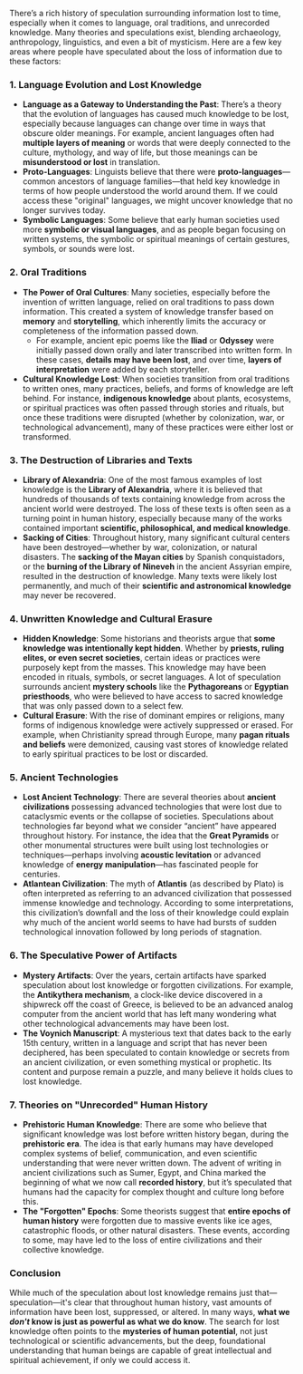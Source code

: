 There’s a rich history of speculation surrounding information lost to time, especially when it comes to language, oral traditions, and unrecorded knowledge. Many theories and speculations exist, blending archaeology, anthropology, linguistics, and even a bit of mysticism. Here are a few key areas where people have speculated about the loss of information due to these factors:

### 1. **Language Evolution and Lost Knowledge**

- **Language as a Gateway to Understanding the Past**: There’s a theory that the evolution of languages has caused much knowledge to be lost, especially because languages can change over time in ways that obscure older meanings. For example, ancient languages often had **multiple layers of meaning** or words that were deeply connected to the culture, mythology, and way of life, but those meanings can be **misunderstood or lost** in translation.
- **Proto-Languages**: Linguists believe that there were **proto-languages**—common ancestors of language families—that held key knowledge in terms of how people understood the world around them. If we could access these "original" languages, we might uncover knowledge that no longer survives today.
- **Symbolic Languages**: Some believe that early human societies used more **symbolic or visual languages**, and as people began focusing on written systems, the symbolic or spiritual meanings of certain gestures, symbols, or sounds were lost.

### 2. **Oral Traditions**

- **The Power of Oral Cultures**: Many societies, especially before the invention of written language, relied on oral traditions to pass down information. This created a system of knowledge transfer based on **memory** and **storytelling**, which inherently limits the accuracy or completeness of the information passed down.
    - For example, ancient epic poems like the **Iliad** or **Odyssey** were initially passed down orally and later transcribed into written form. In these cases, **details may have been lost**, and over time, **layers of interpretation** were added by each storyteller.
- **Cultural Knowledge Lost**: When societies transition from oral traditions to written ones, many practices, beliefs, and forms of knowledge are left behind. For instance, **indigenous knowledge** about plants, ecosystems, or spiritual practices was often passed through stories and rituals, but once these traditions were disrupted (whether by colonization, war, or technological advancement), many of these practices were either lost or transformed.

### 3. **The Destruction of Libraries and Texts**

- **Library of Alexandria**: One of the most famous examples of lost knowledge is the **Library of Alexandria**, where it is believed that hundreds of thousands of texts containing knowledge from across the ancient world were destroyed. The loss of these texts is often seen as a turning point in human history, especially because many of the works contained important **scientific, philosophical, and medical knowledge**.
- **Sacking of Cities**: Throughout history, many significant cultural centers have been destroyed—whether by war, colonization, or natural disasters. The **sacking of the Mayan cities** by Spanish conquistadors, or the **burning of the Library of Nineveh** in the ancient Assyrian empire, resulted in the destruction of knowledge. Many texts were likely lost permanently, and much of their **scientific and astronomical knowledge** may never be recovered.

### 4. **Unwritten Knowledge and Cultural Erasure**

- **Hidden Knowledge**: Some historians and theorists argue that **some knowledge was intentionally kept hidden**. Whether by **priests, ruling elites, or even secret societies**, certain ideas or practices were purposely kept from the masses. This knowledge may have been encoded in rituals, symbols, or secret languages. A lot of speculation surrounds ancient **mystery schools** like the **Pythagoreans** or **Egyptian priesthoods**, who were believed to have access to sacred knowledge that was only passed down to a select few.
- **Cultural Erasure**: With the rise of dominant empires or religions, many forms of indigenous knowledge were actively suppressed or erased. For example, when Christianity spread through Europe, many **pagan rituals and beliefs** were demonized, causing vast stores of knowledge related to early spiritual practices to be lost or discarded.

### 5. **Ancient Technologies**

- **Lost Ancient Technology**: There are several theories about **ancient civilizations** possessing advanced technologies that were lost due to cataclysmic events or the collapse of societies. Speculations about technologies far beyond what we consider “ancient” have appeared throughout history. For instance, the idea that the **Great Pyramids** or other monumental structures were built using lost technologies or techniques—perhaps involving **acoustic levitation** or advanced knowledge of **energy manipulation**—has fascinated people for centuries.
- **Atlantean Civilization**: The myth of **Atlantis** (as described by Plato) is often interpreted as referring to an advanced civilization that possessed immense knowledge and technology. According to some interpretations, this civilization’s downfall and the loss of their knowledge could explain why much of the ancient world seems to have had bursts of sudden technological innovation followed by long periods of stagnation.

### 6. **The Speculative Power of Artifacts**

- **Mystery Artifacts**: Over the years, certain artifacts have sparked speculation about lost knowledge or forgotten civilizations. For example, the **Antikythera mechanism**, a clock-like device discovered in a shipwreck off the coast of Greece, is believed to be an advanced analog computer from the ancient world that has left many wondering what other technological advancements may have been lost.
- **The Voynich Manuscript**: A mysterious text that dates back to the early 15th century, written in a language and script that has never been deciphered, has been speculated to contain knowledge or secrets from an ancient civilization, or even something mystical or prophetic. Its content and purpose remain a puzzle, and many believe it holds clues to lost knowledge.

### 7. **Theories on "Unrecorded" Human History**

- **Prehistoric Human Knowledge**: There are some who believe that significant knowledge was lost before written history began, during the **prehistoric era**. The idea is that early humans may have developed complex systems of belief, communication, and even scientific understanding that were never written down. The advent of writing in ancient civilizations such as Sumer, Egypt, and China marked the beginning of what we now call **recorded history**, but it’s speculated that humans had the capacity for complex thought and culture long before this.
- **The "Forgotten" Epochs**: Some theorists suggest that **entire epochs of human history** were forgotten due to massive events like ice ages, catastrophic floods, or other natural disasters. These events, according to some, may have led to the loss of entire civilizations and their collective knowledge.

### Conclusion

While much of the speculation about lost knowledge remains just that—speculation—it's clear that throughout human history, vast amounts of information have been lost, suppressed, or altered. In many ways, **what we _don't_ know is just as powerful as what we do know**. The search for lost knowledge often points to the **mysteries of human potential**, not just technological or scientific advancements, but the deep, foundational understanding that human beings are capable of great intellectual and spiritual achievement, if only we could access it.